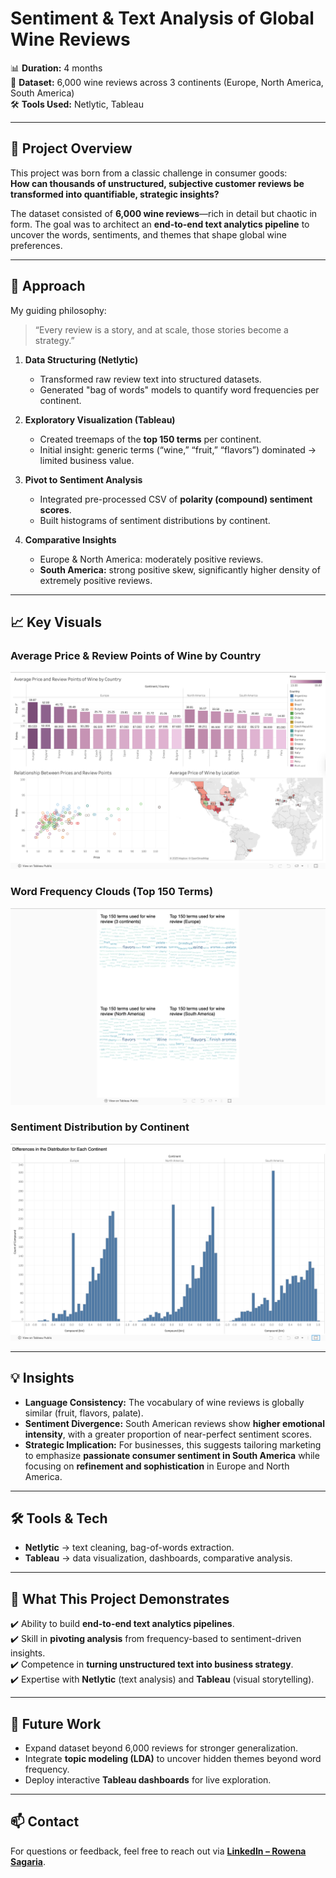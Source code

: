 # Sentiment & Text Analysis of Global Wine Reviews  

📊 **Duration:** 4 months  
🍷 **Dataset:** 6,000 wine reviews across 3 continents (Europe, North America, South America)  
🛠️ **Tools Used:** Netlytic, Tableau  

---

## 📌 Project Overview
This project was born from a classic challenge in consumer goods:  
**How can thousands of unstructured, subjective customer reviews be transformed into quantifiable, strategic insights?**  

The dataset consisted of **6,000 wine reviews**—rich in detail but chaotic in form. The goal was to architect an **end-to-end text analytics pipeline** to uncover the words, sentiments, and themes that shape global wine preferences.  

---

## 🔑 Approach
My guiding philosophy:  
> “Every review is a story, and at scale, those stories become a strategy.”  

1. **Data Structuring (Netlytic)**  
   - Transformed raw review text into structured datasets.  
   - Generated "bag of words" models to quantify word frequencies per continent.  

2. **Exploratory Visualization (Tableau)**  
   - Created treemaps of the **top 150 terms** per continent.  
   - Initial insight: generic terms (“wine,” “fruit,” “flavors”) dominated → limited business value.  

3. **Pivot to Sentiment Analysis**  
   - Integrated pre-processed CSV of **polarity (compound) sentiment scores**.  
   - Built histograms of sentiment distributions by continent.  

4. **Comparative Insights**  
   - Europe & North America: moderately positive reviews.  
   - **South America:** strong positive skew, significantly higher density of extremely positive reviews.  

---

## 📈 Key Visuals

### Average Price & Review Points of Wine by Country
![Price vs Points](https://github.com/rowenasagaria/Business-Analytics-Portfolio/blob/06fedfa4c1577c9632bb59e8b0204d41e01b86e2/Tableau%20Sentiment%20%26%20Text%20%20Analysis%20of%20Global%20Wine%20reviews/Tableau%20Dashboard%20Screenshot%203.png)

### Word Frequency Clouds (Top 150 Terms)
![Top Terms](https://github.com/rowenasagaria/Business-Analytics-Portfolio/blob/06fedfa4c1577c9632bb59e8b0204d41e01b86e2/Tableau%20Sentiment%20%26%20Text%20%20Analysis%20of%20Global%20Wine%20reviews/Tableau%20Screenshot%202.png)

### Sentiment Distribution by Continent
![Sentiment Distribution](https://github.com/rowenasagaria/Business-Analytics-Portfolio/blob/06fedfa4c1577c9632bb59e8b0204d41e01b86e2/Tableau%20Sentiment%20%26%20Text%20%20Analysis%20of%20Global%20Wine%20reviews/Tableau%20Screenshot%201.png)

---

## 💡 Insights
- **Language Consistency:** The vocabulary of wine reviews is globally similar (fruit, flavors, palate).  
- **Sentiment Divergence:** South American reviews show **higher emotional intensity**, with a greater proportion of near-perfect sentiment scores.  
- **Strategic Implication:** For businesses, this suggests tailoring marketing to emphasize **passionate consumer sentiment in South America** while focusing on **refinement and sophistication** in Europe and North America.  

---

## 🛠️ Tools & Tech
- **Netlytic** → text cleaning, bag-of-words extraction.  
- **Tableau** → data visualization, dashboards, comparative analysis.  

---

## 🚀 What This Project Demonstrates
✔️ Ability to build **end-to-end text analytics pipelines**.  
✔️ Skill in **pivoting analysis** from frequency-based to sentiment-driven insights.  
✔️ Competence in **turning unstructured text into business strategy**.  
✔️ Expertise with **Netlytic** (text analysis) and **Tableau** (visual storytelling).  

---

## 📢 Future Work
- Expand dataset beyond 6,000 reviews for stronger generalization.  
- Integrate **topic modeling (LDA)** to uncover hidden themes beyond word frequency.  
- Deploy interactive **Tableau dashboards** for live exploration.  

---

## 📫 Contact
For questions or feedback, feel free to reach out via **[LinkedIn – Rowena Sagaria](https://www.linkedin.com/in/rowenasagaria)**.
